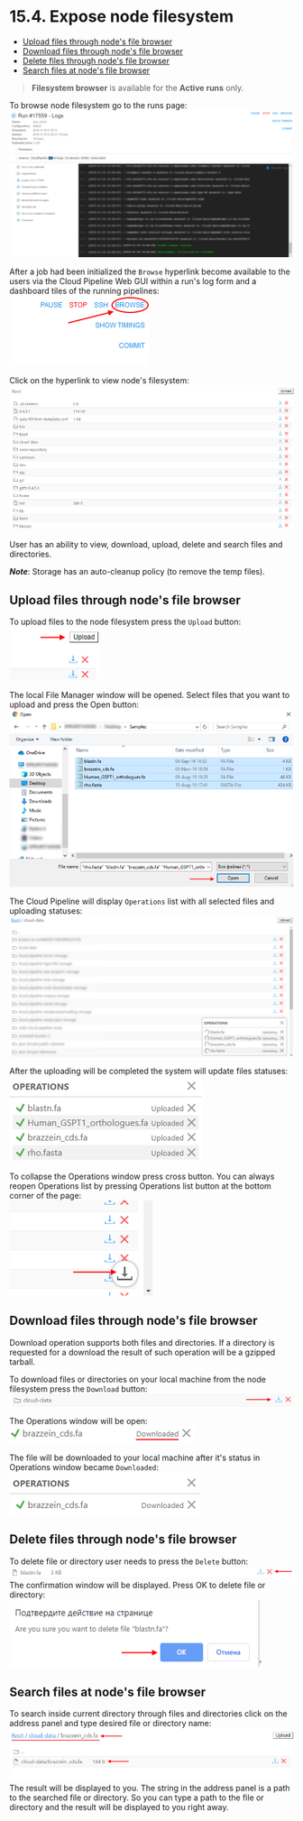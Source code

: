 # 15.4. Expose node filesystem

- [Upload files through node's file browser](#Upload-files-through-node's-file-browser)
- [Download files through node's file browser](#Download-files-through-node's-file-browser)
- [Delete files through node's file browser](#Delete-files-through-node's-file-browser)
- [Search files at node's file browser](#Search-files-at-node's-file-browser)


> **Filesystem browser** is available for the **Active runs** only.  

To browse node filesystem go to the runs page:
    ![CP_v.0.16_ReleaseNotes](attachments/NodeFilesystem_01.png)

After a job had been initialized the `Browse` hyperlink become available to the users via the Cloud Pipeline Web GUI within a run's log form and a dashboard tiles of the running pipelines:   
    ![CP_v.0.16_ReleaseNotes](attachments/NodeFilesystem_02.png)

Click on the hyperlink to view node's filesystem:
    ![CP_v.0.16_ReleaseNotes](attachments/NodeFilesystem_03.png)

User has an ability to view, download, upload, delete and search files and directories.

**_Note_**: Storage has an auto-cleanup policy (to remove the temp files).

## Upload files through node's file browser

To upload files to the node filesystem press the `Upload` button:   
    ![CP_v.0.16_ReleaseNotes](attachments/NodeFilesystem_04.png)

The local File Manager window will be opened. Select files that you want to upload and press the Open button:
    ![CP_v.0.16_ReleaseNotes](attachments/NodeFilesystem_05.png)

The Cloud Pipeline will display `Operations` list with all selected files and uploading statuses:
    ![CP_v.0.16_ReleaseNotes](attachments/NodeFilesystem_06.png)

After the uploading will be completed the system will update files statuses: 
    ![CP_v.0.16_ReleaseNotes](attachments/NodeFilesystem_07.png)

To collapse the Operations window press cross button.
You can always reopen Operations list by pressing Operations list button at the bottom corner of the page:   
    ![CP_v.0.16_ReleaseNotes](attachments/NodeFilesystem_08.png)

## Download files through node's file browser

Download operation supports both files and directories. If a directory is requested for a download the result of such operation will be a gzipped tarball.

To download files or directories on your local machine from the node filesystem press the `Download` button:   
    ![CP_v.0.16_ReleaseNotes](attachments/NodeFilesystem_09.png)

The Operations window will be open:  
    ![CP_v.0.16_ReleaseNotes](attachments/NodeFilesystem_10.png)

The file will be downloaded to your local machine after it's status in Operations window became `Downloaded`:   
    ![CP_v.0.16_ReleaseNotes](attachments/NodeFilesystem_11.png)

## Delete files through node's file browser

To delete file or directory user needs to press the `Delete` button:
    ![CP_v.0.16_ReleaseNotes](attachments/NodeFilesystem_12.png)
The confirmation window will be displayed. Press OK to delete file or directory:
    ![CP_v.0.16_ReleaseNotes](attachments/NodeFilesystem_13.png)'


## Search files at node's file browser

To search inside current directory through files and directories click on the address panel and type desired file or directory name:
    ![CP_v.0.16_ReleaseNotes](attachments/NodeFilesystem_14.png)
The result will be displayed to you. The string in the address panel is a path to the searched file or directory. So you can type a path to the file or directory and the result will be displayed to you right away.